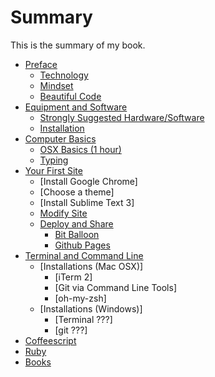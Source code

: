# Summary

This is the summary of my book.

* [Preface](preface/README.md)
  * [Technology](preface/technology.md)
  * [Mindset](preface/mindset.md)
  * [Beautiful Code](preface/beautiful_code.md)
* [Equipment and Software](equipment_and_software/README.md)
   * [Strongly Suggested Hardware/Software](equipment_and_software/strongly_suggested_hardwaresoftware.md)
   * [Installation](equipment_and_software/installation.md)
* [Computer Basics](computer_basics/README.md)
   * [OSX Basics (1 hour)](computer_basics/osx_basics_1_hour.md)
   * [Typing](computer_basics/typing.md)
* [Your First Site](first_site/README.md)
  * [Install Google Chrome]
  * [Choose a theme]
  * [Install Sublime Text 3]
  * [Modify Site](first_site/modify.md)
  * [Deploy and Share](first_site/deployment.md)
    * [Bit Balloon](first_site/deployment/bit_balloon.md)
    * [Github Pages](first_site/deployment/github_pages.md)
* [Terminal and Command Line](terminal/README.md)
  * [Installations (Mac OSX)]
    * [iTerm 2]
    * [Git via Command Line Tools]
    * [oh-my-zsh]
  * [Installations (Windows)]
    * [Terminal ???]
    * [git ???]
* [Coffeescript](coffeescript/README.md)
* [Ruby](ruby/README.md)
* [Books](books/README.md)

